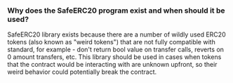### Why does the SafeERC20 program exist and when should it be used?
SafeERC20 library exists because there are a number of wildly used ERC20 tokens (also known as "weird tokens") that are not fully compatible with standard, for example - don't return bool value on transfer calls, reverts on 0 amount transfers, etc. This library should be used in cases when tokens that the contract would be interacting with are unknown upfront, so their weird behavior could potentially break the contract.